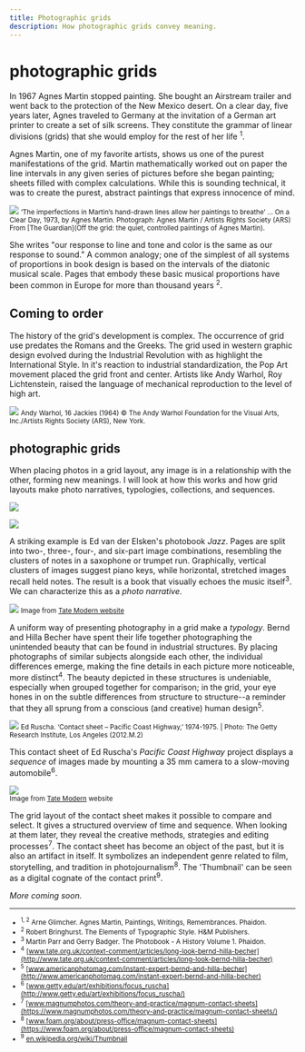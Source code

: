 ```yaml
---
title: Photographic grids
description: How photographic grids convey meaning.
---
```


# photographic grids

In 1967 Agnes Martin stopped painting. She bought an Airstream trailer and went back to the protection of the New Mexico desert. On a clear day, five years later, Agnes traveled to Germany at the invitation of a German art printer to create a set of silk screens. They constitute the grammar of linear divisions (grids) that she would employ for the rest of her life <sup>1</sup>.

Agnes Martin, one of my favorite artists, shows us one of the purest manifestations of the grid. Martin mathematically worked out on paper the line intervals in any given series of pictures before she began painting; sheets filled with complex calculations. While this is sounding technical, it was to create the purest, abstract paintings that express innocence of mind.

![](assets/agnes-martin.jpeg) <small> ‘The imperfections in Martin’s hand-drawn lines allow her paintings to breathe’ ... On a Clear Day, 1973, by Agnes Martin. Photograph: Agnes Martin / Artists Rights Society (ARS) From [The Guardian](Off the grid: the quiet, controlled paintings of Agnes Martin).</small>

She writes "our response to line and tone and color is the same as our response to sound." A common analogy; one of the simplest of all systems of proportions in book design is based on the intervals of the diatonic musical scale. Pages that embody these basic musical proportions have been common in Europe for more than thousand years <sup>2</sup>. 

## Coming to order

The history of the grid's development is complex. The occurrence of grid use predates the Romans and the Greeks. The grid used in western graphic design evolved during the Industrial Revolution with as highlight the International Style. In it's reaction to industrial standardization, the Pop Art movement placed the grid front and center. Artists like Andy Warhol, Roy Lichtenstein, raised the language of mechanical reproduction to the level of high art. 

![](assets/warhol-sixteen-jackies.jpg) <small>Andy Warhol, 16 Jackies (1964) © The Andy Warhol Foundation for the Visual Arts, Inc./Artists Rights Society (ARS), New York.</small>

## photographic grids

When placing photos in a grid layout, any image is in a relationship with the other, forming new meanings. I will look at how this works and how grid layouts make photo narratives, typologies, collections, and sequences. 

![](assets/JAZZ-ed-van-der-elsken-1.jpg)

![](assets/JAZZ-ed-van-der-elsken-2.jpg)

A striking example is Ed van der Elsken's photobook *Jazz*. Pages are split into two-, three-, four-, and six-part image combinations, resembling the clusters of notes in a saxophone or trumpet run. Graphically, vertical clusters of images suggest piano keys, while horizontal, stretched images recall held notes. The result is a book that visually echoes the music itself<sup>3</sup>. We can characterize this as a *photo narrative*.

![](assets/bechers.jpg)
<small>Image from [Tate Modern website](http://www.tate.org.uk/context-comment/articles/long-look-bernd-hilla-becher)</small>

A uniform way of presenting photography in a grid make a *typology*. Bernd and Hilla Becher have spent their life together photographing the unintended beauty that can be found in industrial structures. By placing photographs of similar subjects alongside each other, the individual differences emerge, making the fine details in each picture more noticeable, more distinct<sup>4</sup>. The beauty depicted in these structures is undeniable, especially when grouped together for comparison; in the grid, your eye hones in on the subtle differences from structure to structure--a reminder that they all sprung from a conscious (and creative) human design<sup>5</sup>. 

![](assets/ed-ruscha-pacific-coast-highway-1024x687.jpg)
<small>Ed Ruscha. ‘Contact sheet – Pacific Coast Highway,’ 1974-1975. | Photo: The Getty Research Institute, Los Angeles (2012.M.2)</small>

This contact sheet of Ed Ruscha's *Pacific Coast Highway* project displays a *sequence* of images made by mounting a 35 mm camera to a slow-moving automobile<sup>6</sup>.

![](assets/Contact-Sheet-from-The-Americans.jpg)
<br/><small>Image from [Tate Modern](http://www.tate.org.uk/art/artworks/frank-contact-sheet-from-the-americans-p79744) website</small>

The grid layout of the contact sheet makes it possible to compare and select. It gives a structured overview of time and sequence. When looking at them later, they reveal the creative methods, strategies and editing processes<sup>7</sup>. The contact sheet has become an object of the past, but it is also an artifact in itself. It symbolizes an independent genre related to film, storytelling, and tradition in photojournalism<sup>8</sup>. The 'Thumbnail' can be seen as a digital cognate of the contact print<sup>9</sup>.

*More coming soon.*


---
<small>

  * <sup>1, 2</sup> Arne Glimcher. Agnes Martin, Paintings, Writings, Remembrances. Phaidon.
  * <sup>2</sup> Robert Bringhurst. The Elements of Typographic Style. H&M Publishers.
  * <sup>3</sup> Martin Parr and Gerry Badger. The Photobook - A History Volume 1. Phaidon.
  * <sup>4</sup> [www.tate.org.uk/context-comment/articles/long-look-bernd-hilla-becher](http://www.tate.org.uk/context-comment/articles/long-look-bernd-hilla-becher)
  * <sup>5</sup> [www.americanphotomag.com/instant-expert-bernd-and-hilla-becher](http://www.americanphotomag.com/instant-expert-bernd-and-hilla-becher)
  * <sup>6</sup> [www.getty.edu/art/exhibitions/focus_ruscha](http://www.getty.edu/art/exhibitions/focus_ruscha/)
  * <sup>7</sup> [www.magnumphotos.com/theory-and-practice/magnum-contact-sheets](https://www.magnumphotos.com/theory-and-practice/magnum-contact-sheets/)
  * <sup>8</sup> [www.foam.org/about/press-office/magnum-contact-sheets](https://www.foam.org/about/press-office/magnum-contact-sheets)
  * <sup>9</sup> [en.wikipedia.org/wiki/Thumbnail](https://en.wikipedia.org/wiki/Thumbnail)

</small>